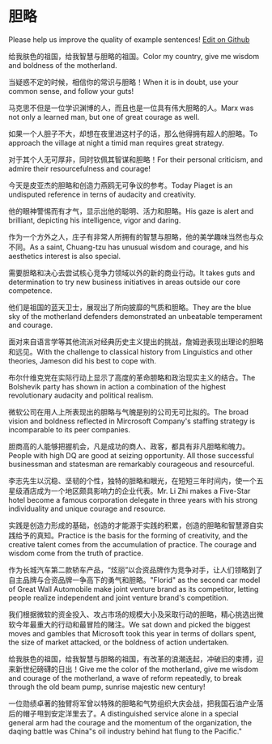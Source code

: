 # 胆略

Please help us improve the quality of example sentences! [Edit on Github](https://github.com/jiyushe/jiyu-example-sentence-source/blob/main/chinese/danlve.md)

<p><span class="chinese">给我肤色的祖国，给我智慧与胆略的祖国。</span><span class="english">Color my country, give me wisdom and boldness of the motherland.</span></p>

<p><span class="chinese">当疑惑不定的时候，相信你的常识与胆略！</span><span class="english">When it is in doubt, use your common sense, and follow your guts!</span></p>

<p><span class="chinese">马克思不但是一位学识渊博的人，而且也是一位具有伟大胆略的人。</span><span class="english">Marx was not only a learned man, but one of great courage as well.</span></p>

<p><span class="chinese">如果一个人胆子不大，却想在夜里进这村子的话，那么他得拥有超人的胆略。</span><span class="english">To approach the village at night a timid man requires great strategy.</span></p>

<p><span class="chinese">对于其个人无可厚非，同时钦佩其智谋和胆略！</span><span class="english">For their personal criticism, and admire their resourcefulness and courage!</span></p>

<p><span class="chinese">今天是皮亚杰的胆略和创造力燕鸥无可争议的参考。</span><span class="english">Today Piaget is an undisputed reference in terns of audacity and creativity.</span></p>

<p><span class="chinese">他的眼神警惕而有才气，显示出他的聪明、活力和胆略。</span><span class="english">His gaze is alert and brilliant, depicting his intelligence, vigor and daring.</span></p>

<p><span class="chinese">作为一个方外之人，庄子有非常人所拥有的智慧与胆略，他的美学趣味当然也与众不同。</span><span class="english">As a saint, Chuang-tzu has unusual wisdom and courage, and his aesthetics interest is also special.</span></p>

<p><span class="chinese">需要胆略和决心去尝试核心竞争力领域以外的新的商业行动。</span><span class="english">It takes guts and determination to try new business initiatives in areas outside our core competence.</span></p>

<p><span class="chinese">他们是祖国的蓝天卫士，展现出了所向披靡的气质和胆略。</span><span class="english">They are the blue sky of the motherland defenders demonstrated an unbeatable temperament and courage.</span></p>

<p><span class="chinese">面对来自语言学等其他流派对经典历史主义提出的挑战，詹姆逊表现出理论的胆略和远见。</span><span class="english">With the challenge to classical history from Linguistics and other theories, Jameson did his best to cope with.</span></p>

<p><span class="chinese">布尔什维克党在实际行动上显示了高度的革命胆略和政治现实主义的结合。</span><span class="english">The Bolshevik party has shown in action a combination of the highest revolutionary audacity and political realism.</span></p>

<p><span class="chinese">微软公司在用人上所表现出的胆略与气魄是别的公司无可比拟的。</span><span class="english">The broad vision and boldness reflected in Mircrosoft Company's staffing strategy is incomparable to its peer companies.</span></p>

<p><span class="chinese">胆商高的人能够把握机会，凡是成功的商人、政客，都具有非凡胆略和魄力。</span><span class="english">People with high DQ are good at seizing opportunity. All those successful businessman and statesman are remarkably courageous and resourceful.</span></p>

<p><span class="chinese">李志先生以沉稳、坚韧的个性，独特的胆略和眼光，在短短三年时间内，使一个五星级酒店成为一个地区颇具影响力的企业代表。</span><span class="english">Mr. Li Zhi makes a Five-Star hotel become a famous corporation delegate in three years with his strong individuality and unique courage and resource.</span></p>

<p><span class="chinese">实践是创造力形成的基础，创造的才能源于实践的积累，创造的胆略和智慧源自实践给予的真知。</span><span class="english">Practice is the basis for the forming of creativity, and the creative talent comes from the accumulation of practice. The courage and wisdom come from the truth of practice.</span></p>

<p><span class="chinese">作为长城汽车第二款轿车产品，“炫丽”以合资品牌作为竞争对手，让人们领略到了自主品牌与合资品牌一争高下的勇气和胆略。</span><span class="english">"Florid" as the second car model of Great Wall Automobile make joint venture brand as its competitor, letting people realize independent and joint venture brand's competition.</span></p>

<p><span class="chinese">我们根据微软的资金投入、攻占市场的规模大小及采取行动的胆略，精心挑选出微软今年最重大的行动和最冒险的赌注。</span><span class="english">We sat down and picked the biggest moves and gambles that Microsoft took this year in terms of dollars spent, the size of market attacked, or the boldness of action undertaken.</span></p>

<p><span class="chinese">给我肤色的祖国，给我智慧与胆略的祖国，有改革的浪潮迭起，冲破旧的束搏，迎来新世纪磅礴的日出！</span><span class="english">Give me the color of the motherland, give me wisdom and courage of the motherland, a wave of reform repeatedly, to break through the old beam pump, sunrise majestic new century!</span></p>

<p><span class="chinese">一位勋绩卓著的独臂将军曾以特殊的胆略和气势组织大庆会战，把我国石油产业落后的帽子甩到安定洋里去了。</span><span class="english">A distinguished service alone in a special general arm had the courage and the momentum of the organization, the daqing battle was China"s oil industry behind hat flung to the Pacific."</span></p>

